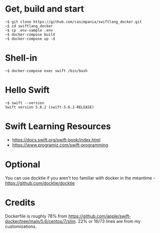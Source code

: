 # Get, build and start
```
~$ git clone https://github.com/casimpania/swiftlang_docker.git
~$ cd swiftlang_docker
~$ cp .env-sample .env
~$ docker-compose build
~$ docker-compose up -d
```

# Shell-in
```
~$ docker-compose exec swift /bin/bash
```

# Hello Swift
```
~$ swift --version
Swift version 5.6.2 (swift-5.6.2-RELEASE)
```

# Swift Learning Resources
* https://docs.swift.org/swift-book/index.html
* https://www.programiz.com/swift-programming

# Optional
You can use docktie if you aren't too familiar with docker in the meantime - https://github.com/docktie/docktie

# Credits
Dockerfile is roughly 78% from https://github.com/apple/swift-docker/tree/main/5.6/centos/7/slim.
22% or 16/73 lines are from my customizations.
